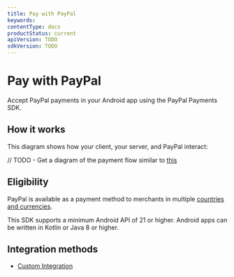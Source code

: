 ```yaml
---
title: Pay with PayPal
keywords: 
contentType: docs
productStatus: current
apiVersion: TODO
sdkVersion: TODO
---
```

# Pay with PayPal

Accept PayPal payments in your Android app using the PayPal Payments SDK.

## How it works

This diagram shows how your client, your server, and PayPal interact:

// TODO - Get a diagram of the payment flow similar to [this](https://developer.paypal.com/braintree/docs/start/overview#how-it-works)

## Eligibility

PayPal is available as a payment method to merchants in multiple [countries and currencies](https://developer.paypal.com/docs/checkout/payment-methods/).

This SDK supports a minimum Android API of 21 or higher.
Android apps can be written in Kotlin or Java 8 or higher.

## Integration methods

- [Custom Integration](integration.md)
